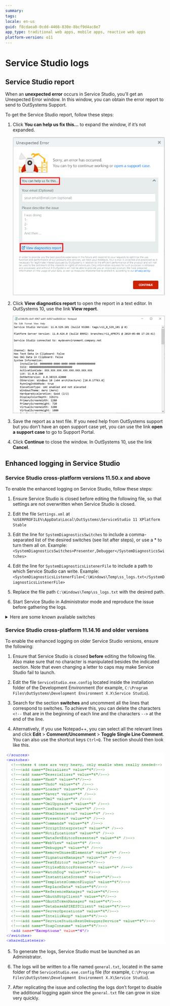 ```yaml
---
summary:
tags: 
locale: en-us
guid: f8cdaea8-0cdd-4466-830e-8bcf9d4ac8e7
app_type: traditional web apps, mobile apps, reactive web apps
platform-version: o11
---
```


# Service Studio logs

## Service Studio report

When an **unexpected error** occurs in Service Studio, you'll get an Unexpected Error window. In this window, you can obtain the error report to send to OutSystems Support.

To get the Service Studio report, follow these steps:

1. Click **You can help us fix this…** to expand the window, if it’s not expanded.

     ![](images/get-logs-1.png?width=500)

1. Click **View diagnostics report** to open the report in a text editor. In OutSystems 10, use the link **View report**.

     ![](images/get-logs-2.png?width=600)

1. Save the report as a text file. If you need help from OutSystems support but you don’t have an open support case yet, you can use the link **open a support case** to go to Support Portal.

1. Click **Continue** to close the window. In OutSystems 10, use the link **Cancel**.


## Enhanced logging in Service Studio

### Service Studio cross-platform versions 11.50.x and above

To enable the enhanced logging on Service Studio, follow these steps:

1. Ensure Service Studio is closed before editing the following file, so that settings are not overwritten when Service Studio is closed.

1. Edit the file `Settings.xml` at `%USERPROFILE%\AppData\Local\OutSystems\ServiceStudio 11 XPlatform Stable`

1. Edit the line for `SystemDiagnosticsSwitches` to include a comma-separated list of the desired switches (see list after steps), or use a * to turn them all on.
Example: `<SystemDiagnosticsSwitches>Presenter,Debugger</SystemDiagnosticsSwitches>`

1. Edit the line for `SystemDiagnosticsListenerFile` to include a path to which Service Studio can write.
Example: `<SystemDiagnosticsListenerFile>C:\Windows\Temp\ss_logs.txt</SystemDiagnosticsListenerFile>`

1. Replace the file path `C:\Windows\Temp\ss_logs.txt` with the desired path.

1. Start Service Studio in Administrator mode and reproduce the issue before gathering the logs.

<details>
<summary> Here are some known available switches </summary>

* Commands
* CssParser
* DataSetEditorPresenter
* Debugger
* DebuggerEventsThread
* DebuggerPayloadExtensions
* DebuggerPayloadToXmlExtensions
* DebuggerService
* Deserializer
* Exceptions
* Hash
* IdentityServiceAuthentication
* IdentityServiceAuthenticationCommandLine
* InstantiateScreen
* IntelliWarp
* Loader
* MemoryWatcher
* Merge
* Presenter
* ReferenceManager
* RemoveUnusedElements
* ReplaceData
* Saver
* Serializer
* SignatureManager
* SoapConsume
* StylesEditorPresenter
* Telemetry
* TelemetrySwitch
* UIEditorPerformance
* Undo


</details>

### Service Studio cross-platform 11.14.16 and older versions

To enable the enhanced logging on older Service Studio versions, ensure the following:

1. Ensure that Service Studio is closed **before** editing the following file. Also make sure that no character is manipulated besides the indicated section. Note that even changing a letter to caps may make Service Studio fail to launch.

2. Edit the file `ServiceStudio.exe.config` located inside the installation folder of the Development Environment (for example, `C:\Program Files\OutSystems\Development Environment X.X\Service Studio`).

3. Search for the section **switches** and uncomment all the lines that correspond to switches. To achieve this, you can delete the characters `<!--` that are in the beginning of each line and the characters `-->` at the end of the line.

4. Alternatively, if you use Notepad++, you can select all the relevant lines and click **Edit** >  **Comment/Uncomment** > **Toggle Single Line Comment**. You can also use the shortcut keys `Ctrl+Q`. 
The section should then look like this.

![](images/service-studio-logs-ss.png)

5. To generate the logs, Service Studio must be launched as an Administrator.

6. The logs will be written to a file named `general.txt`, located in the same folder of the `ServiceStudio.exe.config` file (for example, `C:\Program Files\OutSystems\Development Environment X.X\Service Studio`).

7. After replicating the issue and collecting the logs don’t forget to disable the additional logging again since the `general.txt` file can grow in size very quickly.

